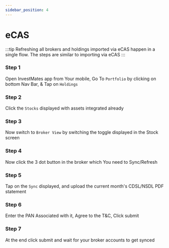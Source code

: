 ```yaml
---
sidebar_position: 4
---
```


# eCAS

:::tip
Refreshing all brokers and holdings imported via eCAS happen in a single flow. The steps are similar to importing via eCAS
:::

### Step 1
Open InvestMates app from Your mobile, Go To `Portfolio` by clicking on bottom Nav Bar, & Tap on `Holdings`
### Step 2
Click the `Stocks` displayed with assets integrated already
### Step 3
Now switch to `Broker View` by switching the toggle displayed in the Stock screen
### Step 4
Now click the 3 dot button in the broker which You need to Sync/Refresh
### Step 5
Tap on the `Sync` displayed, and upload the current month's CDSL/NSDL PDF statement
### Step 6
Enter the PAN Associated with it, Agree to the T&C, Click submit
### Step 7
At the end click submit and wait for your broker accounts to get synced
